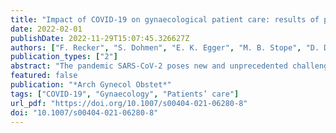 ```yaml
---
title: "Impact of COVID-19 on gynaecological patient care: results of patient’s survey with 327 patients"
date: 2022-02-01
publishDate: 2022-11-29T15:07:45.326627Z
authors: ["F. Recker", "S. Dohmen", "E. K. Egger", "M. B. Stope", "D. Dimitrova", "D. Könsgen", "M. Ritter", "J. Sehouli", "M. Gadebusch Bondio", "A. Mustea"]
publication_types: ["2"]
abstract: "The pandemic SARS-CoV-2 poses new and unprecedented challenges for health care systems on a national and global level. Although the current situation has been going on for more than 1 year, there is limited data on the impact of the pandemic on general hospital and medical practice care. This survey captures the perspective of patients with gynaecological diseases of this impact."
featured: false
publication: "*Arch Gynecol Obstet*"
tags: ["COVID-19", "Gynaecology", "Patients’ care"]
url_pdf: "https://doi.org/10.1007/s00404-021-06280-8"
doi: "10.1007/s00404-021-06280-8"
---
```


